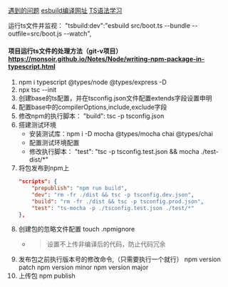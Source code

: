 [遇到的问题](./Questions.md)
[esbuild编译网址](https://esbuild.github.io/content-types/)
[TS语法学习](./notes_ts.md)

运行ts文件并监视： "tsbuild:dev":"esbuild src/boot.ts --bundle --outfile=src/boot.js --watch",


#### 项目运行ts文件的处理方法（git-v项目）https://monsoir.github.io/Notes/Node/writing-npm-package-in-typescript.html
1. npm i typescript @types/node @types/express -D
2. npx tsc --init
3. 创建base的ts配置，并在tsconfig.json文件配置extends字段设置申明
4. 配置base中的compilerOptions,include,exclude字段
5. 修改npm的执行脚本： "build": tsc -p tsconfig.json
6. 搭建测试环境
   - 安装测试库：npm i -D mocha @types/mocha chai @types/chai
   - 配置测试环境配置
   - 修改执行脚本： "test": "tsc -p tsconfig.test.json && mocha ./test-dist/*"
7. 将包发布到npm上
    ```json
    "scripts": {
        "prepublish": "npm run build",
        "dev": "rm -fr ./dist && tsc -p tsconfig.dev.json",
        "build": "rm -fr ./dist && tsc -p tsconfig.prod.json",
        "test": "ts-mocha -p ./tsconfig.test.json ./test/*"
    },
    ```
8. 创建包的忽略文件配置
touch .npmignore
    - > 设置不上传非编译后的代码，防止代码冗余
9. 发布包之前执行版本号的修改命令,（只需要执行一个就行）
    npm version patch
    npm version minor
    npm version major
10. 上传包
    npm publish
